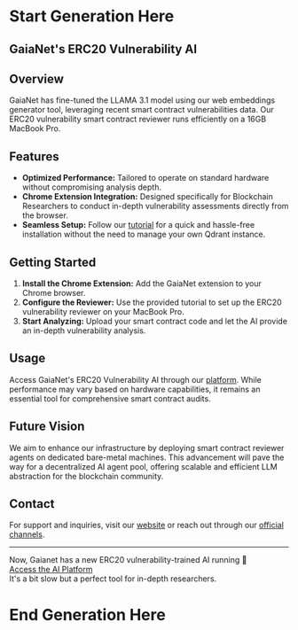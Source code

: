 # Start Generation Here

## GaiaNet's ERC20 Vulnerability AI

## Overview

GaiaNet has fine-tuned the LLAMA 3.1 model using our web embeddings generator tool, leveraging recent smart contract vulnerabilities data. Our ERC20 vulnerability smart contract reviewer runs efficiently on a 16GB MacBook Pro.

## Features

- **Optimized Performance:** Tailored to operate on standard hardware without compromising analysis depth.
- **Chrome Extension Integration:** Designed specifically for Blockchain Researchers to conduct in-depth vulnerability assessments directly from the browser.
- **Seamless Setup:** Follow our [tutorial](https://www.loom.com/share/34f03b0e2dd848ef9e44043aea62dd96?sid=a9f8c145-1454-46f7-9c46-e1b39544c3ac) for a quick and hassle-free installation without the need to manage your own Qdrant instance.

## Getting Started

1. **Install the Chrome Extension:** Add the GaiaNet extension to your Chrome browser.
2. **Configure the Reviewer:** Use the provided tutorial to set up the ERC20 vulnerability reviewer on your MacBook Pro.
3. **Start Analyzing:** Upload your smart contract code and let the AI provide an in-depth vulnerability analysis.

## Usage

Access GaiaNet's ERC20 Vulnerability AI through our [platform](https://www.gaianet.ai/chat?subdomain=0x63d19362cd5caf0f482662dafd51835053ca360c.us.gaianet.network). While performance may vary based on hardware capabilities, it remains an essential tool for comprehensive smart contract audits.

## Future Vision

We aim to enhance our infrastructure by deploying smart contract reviewer agents on dedicated bare-metal machines. This advancement will pave the way for a decentralized AI agent pool, offering scalable and efficient LLM abstraction for the blockchain community.

## Contact

For support and inquiries, visit our [website](https://www.gaianet.ai) or reach out through our [official channels](https://www.gaianet.ai/contact).

---

Now, Gaianet has a new ERC20 vulnerability-trained AI running 🙂  
[Access the AI Platform](https://www.gaianet.ai/chat?subdomain=0x63d19362cd5caf0f482662dafd51835053ca360c.us.gaianet.network)  
It's a bit slow but a perfect tool for in-depth researchers.

# End Generation Here

```
